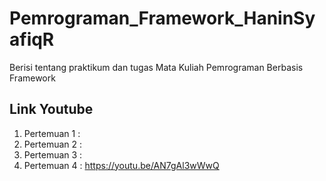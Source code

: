 # Pemrograman_Framework_HaninSyafiqR
Berisi tentang praktikum dan tugas Mata Kuliah Pemrograman Berbasis Framework

## Link Youtube
1. Pertemuan 1 : 
2. Pertemuan 2 : 
3. Pertemuan 3 : 
4. Pertemuan 4 : https://youtu.be/AN7gAl3wWwQ	